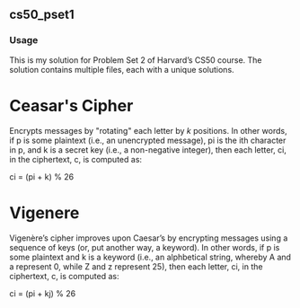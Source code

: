 ## cs50_pset1

### Usage
This is my solution for Problem Set 2 of Harvard’s CS50 course.  The solution contains multiple files, each with a unique solutions.

# Ceasar's Cipher
Encrypts messages by "rotating" each letter by _k_ positions. In other words, if p is some plaintext (i.e., an unencrypted message), pi is the ith character in p, and k is a secret key (i.e., a non-negative integer), then each letter, ci, in the ciphertext, c, is computed as:

ci = (pi + k) % 26


# Vigenere
Vigenère’s cipher improves upon Caesar’s by encrypting messages using a sequence of keys (or, put another way, a keyword). In other words, if p is some plaintext and k is a keyword (i.e., an alphbetical string, whereby A and a represent 0, while Z and z represent 25), then each letter, ci, in the ciphertext, c, is computed as:

ci = (pi + kj) % 26
